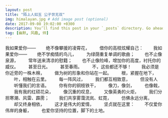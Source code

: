```yaml
---
layout: post
title: "陌上人如玉 公子世无双"
img: himalayan.jpg # Add image post (optional)
date: 2017-09-08 19:02:00 +0300
description: You’ll find this post in your `_posts` directory. Go ahead and edit it and re-build the site to see your changes. # Add post description (optional)
tag: [幽默, 风趣, 帅]
---
```

我如果爱你——
　　绝不像攀援的凌霄花，
　　借你的高枝炫耀自己：
　　我如果爱你——
　　绝不学痴情的鸟儿，
　　为绿荫重复单调的歌曲；
　　也不止像泉源，
　　常年送来清凉的慰籍；
　　也不止像险峰，增加你的高度，衬托你的威仪。
　　甚至日光。
　　甚至春雨。
　　不，这些都还不够！
　　我必须是你近旁的一株木棉，
　　做为树的形象和你站在一起。
　　根，紧握在地下，
　　叶，相触在云里。
　　每一阵风过，
　　我们都互相致意，
　　但没有人
　　听懂我们的言语。
　　你有你的铜枝铁干，
　　像刀，像剑，
　　也像戟，
　　我有我的红硕花朵，
　　像沉重的叹息，
　　又像英勇的火炬，
　　我们分担寒潮、风雷、霹雳；
　　我们共享雾霭流岚、虹霓，
　　仿佛永远分离，
　　却又终身相依，
　　这才是伟大的爱情，
　　坚贞就在这里：
　　不仅爱你伟岸的身躯，
　　也爱你坚持的位置，脚下的土地。